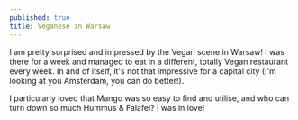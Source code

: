 ```yaml
---
published: true
title: Veganese in Warsaw
---
```

I am pretty surprised and impressed by the Vegan scene in Warsaw! I was there for a week and managed to eat in a different, totally Vegan restaurant every week. In and of itself, it's not that impressive for a capital city (I'm looking at you Amsterdam, you can do better!).

I particularly loved that Mango was so easy to find and utilise, and who can turn down so much Hummus & Falafel? I was in love!

